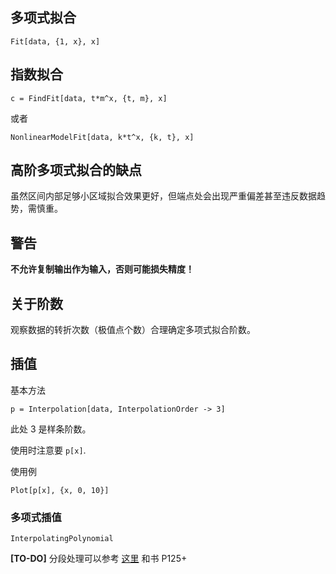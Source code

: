 ## 多项式拟合

```
Fit[data, {1, x}, x]
```

## 指数拟合 

```
c = FindFit[data, t*m^x, {t, m}, x]
```

或者

```
NonlinearModelFit[data, k*t^x, {k, t}, x]
```

## 高阶多项式拟合的缺点

虽然区间内部足够小区域拟合效果更好，但端点处会出现严重偏差甚至违反数据趋势，需慎重。

## 警告

**不允许复制输出作为输入，否则可能损失精度！**

## 关于阶数

观察数据的转折次数（极值点个数）合理确定多项式拟合阶数。

## 插值

基本方法

```
p = Interpolation[data, InterpolationOrder -> 3]
```

此处 3 是样条阶数。

使用时注意要 `p[x]`.

使用例

```
Plot[p[x], {x, 0, 10}]
```

### 多项式插值

`InterpolatingPolynomial`

**[TO-DO]** 分段处理可以参考 [这里](https://mathpretty.com/8426.html) 和书 P125+

